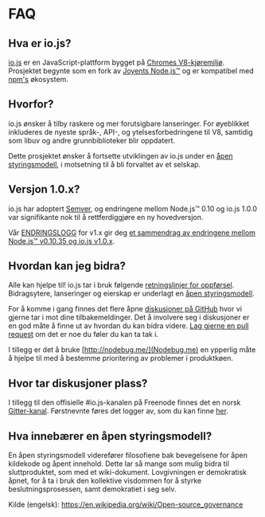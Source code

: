 # FAQ

<a id="hva-er-iojs"></a>

## Hva er io.js?

[io.js](https://iojs.org/) er en JavaScript-plattform bygget på [Chromes
V8-kjøremiljø](http://code.google.com/p/v8/). Prosjektet begynte som en fork av
[Joyents Node.js™](https://nodejs.org/) og er kompatibel med
[npm's](https://www.npmjs.com/) økosystem.

## Hvorfor?

io.js ønsker å tilby raskere og mer forutsigbare lanseringer. For øyeblikket
inkluderes de nyeste språk-, API-, og ytelsesforbedringene til V8, samtidig som
libuv og andre grunnbiblioteker blir oppdatert.

Dette prosjektet ønsker å fortsette utviklingen av io.js under en [åpen
styringsmodell](https://github.com/nodejs/io.js/blob/master/GOVERNANCE.md#readme),
i motsetning til å bli forvaltet av et selskap.

<a id="versjonering"></a>

## Versjon 1.0.x?

io.js har adoptert [Semver](http://semver.org/), og endringene mellom Node.js™
0.10 og io.js 1.0.0 var signifikante nok til å rettferdiggjøre en ny
hovedversjon.

Vår [ENDRINGSLOGG](https://github.com/nodejs/io.js/blob/v1.x/CHANGELOG.md) for
v1.x gir deg [et sammendrag av endringene mellom Node.js™ v0.10.35 og io.js
v1.0.x](https://github.com/nodejs/io.js/blob/v1.x/CHANGELOG.md#summary-of-changes-from-nodejs-v01035-to-iojs-v100).

<a id="hvordan-kan-jeg-bidra"></a>

## Hvordan kan jeg bidra?

Alle kan hjelpe til! io.js tar i bruk følgende [retningslinjer for
oppførsel](https://github.com/nodejs/io.js/blob/master/CONTRIBUTING.md#code-of-conduct).
Bidragsytere, lanseringer og eierskap er underlagt en [åpen
styringsmodell](https://github.com/nodejs/io.js/blob/master/GOVERNANCE.md#readme).

For å komme i gang finnes det flere åpne [diskusjoner på
GitHub](https://github.com/nodejs/io.js/issues) hvor vi gjerne tar i mot dine
tilbakemeldinger. Det å involvere seg i diskusjoner er en god måte å finne ut
av hvordan du kan bidra videre. [Lag gjerne en pull
request](https://github.com/nodejs/io.js/blob/master/CONTRIBUTING.md#code-contributions)
om det er noe du føler du kan ta tak i.

I tillegg er det å bruke [http://nodebug.me/](Nodebug.me) en ypperlig måte å
hjelpe til med å bestemme prioritering av problemer i produktkøen.

<a id="hvor-tar-diskusjoner-plass"></a>

## Hvor tar diskusjoner plass?

I tillegg til den offisielle #io.js-kanalen på Freenode finnes det en norsk
[Gitter-kanal](https://gitter.im/iojs/iojs-no). Førstnevnte føres det logger av,
som du kan finne [her](http://logs.libuv.org/io.js/latest).

<a id="hva-er-en-aapen-styringsmodell"></a>

## Hva innebærer en åpen styringsmodell?

En åpen styringsmodell viderefører filosofiene bak bevegelsene for åpen
kildekode og åpent innehold. Dette lar så mange som mulig bidra til
sluttproduktet, som med et wiki-dokument. Lovgivningen er demokratisk åpnet, for
å ta i bruk den kollektive visdommen for å styrke beslutningsprosessen, samt
demokratiet i seg selv.

Kilde (engelsk): https://en.wikipedia.org/wiki/Open-source_governance

